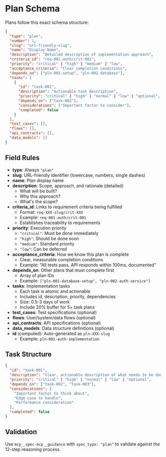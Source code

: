 # Plan Schema

Plans follow this exact schema structure:

```json
{
  "type": "plan",
  "number": 1,
  "slug": "url-friendly-slug",
  "name": "Display Name",
  "description": "Detailed description of implementation approach",
  "criteria_id": "req-001-auth/crit-001",
  "priority": "critical" | "high" | "medium" | "low",
  "acceptance_criteria": "Clear completion conditions",
  "depends_on": ["pln-001-setup", "pln-002-database"],
  "tasks": [
    {
      "id": "task-001",
      "description": "Actionable task description",
      "priority": "critical" | "high" | "normal" | "low" | "optional",
      "depends_on": ["task-002"],
      "considerations": ["Important factor to consider"],
      "completed": false
    }
  ],
  "test_cases": [],
  "flows": [],
  "api_contracts": [],
  "data_models": []
}
```

## Field Rules

- **type**: Always `"plan"`
- **slug**: URL-friendly identifier (lowercase, numbers, single dashes)
- **name**: Plan display name
- **description**: Scope, approach, and rationale (detailed)
  - What will be built?
  - Why this approach?
  - What's the scope?
- **criteria_id**: Links to requirement criteria being fulfilled
  - Format: `req-XXX-slug/crit-XXX`
  - Example: `req-001-auth/crit-001`
  - Establishes traceability to requirements
- **priority**: Execution priority
  - `"critical"`: Must be done immediately
  - `"high"`: Should be done soon
  - `"medium"`: Standard priority
  - `"low"`: Can be deferred
- **acceptance_criteria**: How we know this plan is complete
  - Clear, measurable completion conditions
  - Example: "All tests pass, API responds within 100ms, documented"
- **depends_on**: Other plans that must complete first
  - Array of plan IDs
  - Example: `["pln-001-database-setup", "pln-002-auth-service"]`
- **tasks**: Implementation tasks
  - Each task is atomic and actionable
  - Includes id, description, priority, dependencies
  - Size: 0.5-3 days of work
  - Include 20% buffer for 5+ task plans
- **test_cases**: Test specifications (optional)
- **flows**: User/system/data flows (optional)
- **api_contracts**: API specifications (optional)
- **data_models**: Data structure definitions (optional)
- **id** (computed): Auto-generated as `pln-XXX-slug`
  - Example: `pln-001-auth-implementation`

## Task Structure

```json
{
  "id": "task-001",
  "description": "Clear, actionable description of what needs to be done",
  "priority": "critical" | "high" | "normal" | "low" | "optional",
  "depends_on": ["task-002", "task-003"],
  "considerations": [
    "Important factor to think about",
    "Edge case to handle",
    "Performance consideration"
  ],
  "completed": false
}
```

## Validation

Use `mcp__spec-mcp__guidance` with `spec_type: "plan"` to validate against the 12-step reasoning process.
